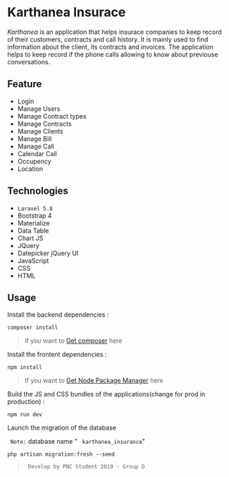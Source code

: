 # Karthanea Insurace  
*Karthanea* is an application that helps insurace companies to keep record of their customers, contracts and call history. It is mainly used to find information about the client, its contracts and invoices. The application helps to keep record if the phone calls allowing to know about previouse conversations.
## Feature
   - Login 
   - Manage Users
   - Manage Contract types
   - Manage Contracts
   - Manage Clients
   - Manage Bill
   - Manage Call
   - Calendar Call
   - Occupency
   - Location 

   
   
## Technologies 
  - `Laravel 5.8`
  - Bootstrap 4
  - Materialize
  - Data Table
  - Chart JS
  - JQuery
  - Datepicker jQuery UI
  - JavaScript
  - CSS
  - HTML

## Usage
Install the backend dependencies :

```
composer install
```
>if you want to  [Get composer](http://www.getcomposer.org) here


Install the frontent dependencies :

```
npm install
```

>If you want to [Get Node Package Manager](https://nodejs.org/en/) here

Build the JS and CSS bundles of the applications(change for prod in production) : 

```
npm run dev
```
Launch the migration of the database

` Note:` database name " ` karthanea_insurance`"

```
php artisan migration:fresh --seed

```

> ` Develop by PNC Student 2019 - Group D`